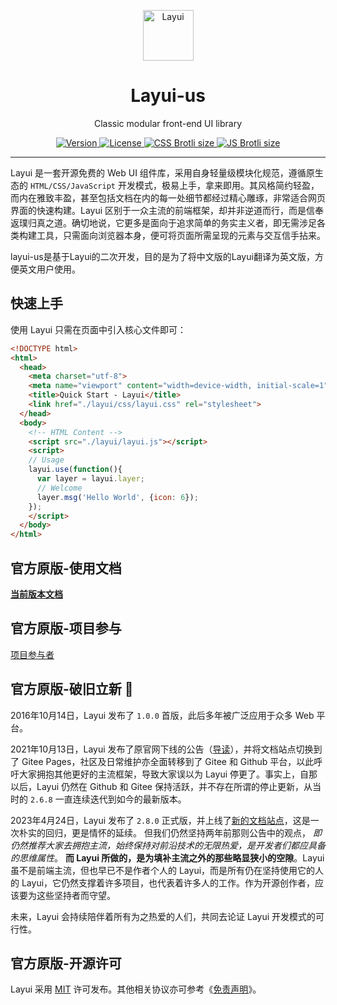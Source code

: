 <p align="center">
  <a href="https://layui.dev">
    <img src="https://unpkg.com/outeres@0.1.0/img/layui/logo-icon.png" width="81" alt="Layui">
  </a>
</p>
<h1 align="center">Layui-us</h1>
<p align="center">
  Classic modular front-end UI library
</p>

<p align="center">
  <a href="https://www.npmjs.com/package/layui">
    <img src="https://img.shields.io/npm/v/layui" alt="Version">
  </a>
  <a href="https://www.npmjs.com/package/layui">
    <img src="https://img.shields.io/github/license/layui/layui" alt="License">
  </a>
  <a href="https://github.com/layui/layui/blob/2.x/dist/css/layui.css">
    <img src="https://img.badgesize.io/layui/layui/2.x/dist/css/layui.css?compression=brotli&label=CSS%20Brotli%20size" alt="CSS Brotli size">
  </a>
  <a href="https://github.com/layui/layui/blob/2.x/dist/layui.js">
    <img src="https://img.badgesize.io/layui/layui/2.x/dist/layui.js?compression=brotli&label=JS%20Brotli%20size" alt="JS Brotli size">
  </a>
</p>

---

Layui 是一套开源免费的 Web UI 组件库，采用自身轻量级模块化规范，遵循原生态的 `HTML/CSS/JavaScript` 开发模式，极易上手，拿来即用。其风格简约轻盈，而内在雅致丰盈，甚至包括文档在内的每一处细节都经过精心雕琢，非常适合网页界面的快速构建。Layui 区别于一众主流的前端框架，却并非逆道而行，而是信奉返璞归真之道。确切地说，它更多是面向于追求简单的务实主义者，即无需涉足各类构建工具，只需面向浏览器本身，便可将页面所需呈现的元素与交互信手拈来。

layui-us是基于Layui的二次开发，目的是为了将中文版的Layui翻译为英文版，方便英文用户使用。

## 快速上手

使用 Layui 只需在页面中引入核心文件即可：

```html
<!DOCTYPE html>
<html>
  <head>
    <meta charset="utf-8">
    <meta name="viewport" content="width=device-width, initial-scale=1">
    <title>Quick Start - Layui</title>
    <link href="./layui/css/layui.css" rel="stylesheet">
  </head>
  <body>
    <!-- HTML Content -->
    <script src="./layui/layui.js"></script>
    <script>
    // Usage
    layui.use(function(){
      var layer = layui.layer;
      // Welcome
      layer.msg('Hello World', {icon: 6});
    });
    </script>
  </body>
</html>
```

## 官方原版-使用文档

[**当前版本文档**](https://layui.dev/docs/2/)

## 官方原版-项目参与

[项目参与者](https://github.com/layui/layui/graphs/contributors)

## 官方原版-破旧立新 🌱

2016年10月14日，Layui 发布了 `1.0.0` 首版，此后多年被广泛应用于众多 Web 平台。

2021年10月13日，Layui 发布了原官网下线的公告（<a href="https://unpkg.com/outeres@0.0.7/img/layui/notice-2021.png"  target="_blank">导读</a>），并将文档站点切换到了 Gitee Pages，社区及日常维护亦全面转移到了 Gitee 和 Github 平台，以此呼吁大家拥抱其他更好的主流框架，导致大家误以为 Layui 停更了。事实上，自那以后，Layui 仍然在 Github 和 Gitee 保持活跃，并不存在所谓的停止更新，从当时的 `2.6.8` 一直连续迭代到如今的最新版本。

2023年4月24日，Layui 发布了 `2.8.0` 正式版，并上线了[新的文档站点](https://layui.dev)，这是一次朴实的回归，更是情怀的延续。 但我们仍然坚持两年前那则公告中的观点， _即仍然推荐大家去拥抱主流，始终保持对前沿技术的无限热爱，是开发者们都应具备的思维属性_。 **而 Layui 所做的，是为填补主流之外的那些略显狭小的空隙**。Layui 虽不是前端主流，但也早已不是作者个人的 Layui，而是所有仍在坚持使用它的人的 Layui，它仍然支撑着许多项目，也代表着许多人的工作。作为开源创作者，应该要为这些坚持者而守望。

未来，Layui 会持续陪伴着所有为之热爱的人们，共同去论证 Layui 开发模式的可行性。

## 官方原版-开源许可

Layui 采用 [MIT](https://opensource.org/licenses/MIT) 许可发布。其他相关协议亦可参考《[免责声明](https://gitee.com/layui/layui/blob/main/DISCLAIMER.md)》。
